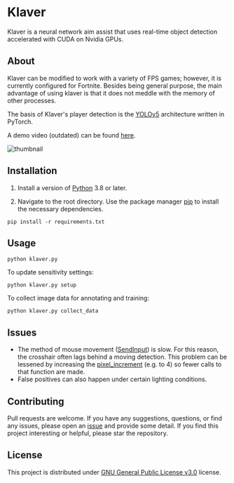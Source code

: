 # Klaver
Klaver is a neural network aim assist that uses real-time object detection accelerated with CUDA on Nvidia GPUs.

## About

Klaver can be modified to work with a variety of FPS games; however, it is currently configured for Fortnite. Besides being general purpose, the main advantage of using klaver is that it does not meddle with the memory of other processes.

The basis of Klaver's player detection is the [YOLOv5](https://github.com/ultralytics/yolov5) architecture written in PyTorch.

A demo video (outdated) can be found [here](https://www.youtube.com/watch?v=XDAcQNUuT84).

![thumbnail](https://user-images.githubusercontent.com/45726273/126563920-193ca8df-de70-4a91-81ec-d781ee961332.png)

## Installation

1. Install a version of [Python](https://www.python.org/downloads/) 3.8 or later.

2. Navigate to the root directory. Use the package manager [pip](https://pip.pypa.io/en/stable/) to install the necessary dependencies.

```
pip install -r requirements.txt
```

## Usage
```           
python klaver.py
```
To update sensitivity settings:
```           
python klaver.py setup
```
To collect image data for annotating and training:
```           
python klaver.py collect_data
```


## Issues
- The method of mouse movement ([SendInput](https://github.com/zeyad-mansour/klaver/blob/45e05373036f8bd072667313c155e55735cd7f57/lib/aimbot.py#L126)) is slow. For this reason, the crosshair often lags behind a moving detection. This problem can be lessened by increasing the [pixel_increment](https://github.com/zeyad-mansour/klaver/blob/45e05373036f8bd072667313c155e55735cd7f57/lib/aimbot.py#L56) (e.g. to 4) so fewer calls to that function are made.
- False positives can also happen under certain lighting conditions.

## Contributing
Pull requests are welcome. If you have any suggestions, questions, or find any issues, please open an [issue](https://github.com/zeyad-mansour/klaver/issues) and provide some detail.
If you find this project interesting or helpful, please star the repository.

## License
This project is distributed under [GNU General Public License v3.0](https://github.com/zeyad-mansour/klaver/blob/main/LICENSE) license.
